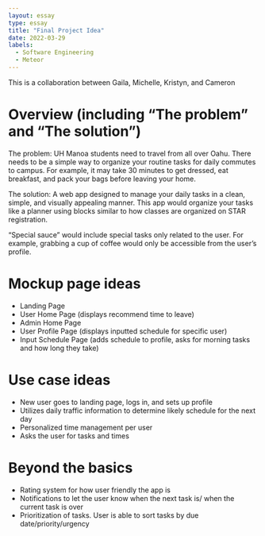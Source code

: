 ```yaml
---
layout: essay
type: essay
title: "Final Project Idea"
date: 2022-03-29
labels:
  - Software Engineering
  - Meteor
---
```

This is a collaboration between Gaila, Michelle, Kristyn, and Cameron

# Overview (including “The problem” and “The solution”)
The problem: UH Manoa students need to travel from all over Oahu. There needs to be a simple way to organize your routine tasks for daily commutes to campus. For example, it may take 30 minutes to get dressed, eat breakfast, and pack your bags before leaving your home.

The solution: A web app designed to manage your daily tasks in a clean, simple, and visually appealing manner. This app would organize your tasks like a planner using blocks similar to how classes are organized on STAR registration.

“Special sauce” would include special tasks only related to the user. For example, grabbing a cup of coffee would only be accessible from the user’s profile.

# Mockup page ideas
* Landing Page 
* User Home Page (displays recommend time to leave) 
* Admin Home Page 
* User Profile Page (displays inputted schedule for specific user) 
* Input Schedule Page (adds schedule to profile, asks for morning tasks and how long they take)

# Use case ideas
* New user goes to landing page, logs in, and sets up profile
* Utilizes daily traffic information to determine likely schedule for the next day
* Personalized time management per user
* Asks the user for tasks and times
 

# Beyond the basics
* Rating system for how user friendly the app is
* Notifications to let the user know when the next task is/ when the current task is over
* Prioritization of tasks. User is able to sort tasks by due date/priority/urgency
